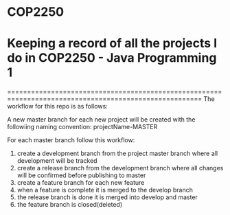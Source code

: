 # COP2250
Keeping a record of all the projects I do in COP2250 - Java Programming 1
=======================================================================================================
=======================================================================================================
The workflow for this repo is as follows:

A new master branch for each new project will be created with the followiing naming convention:
projectName-MASTER

For each master branch follow this workflow:

1. create a development branch from the project master branch where all development will be tracked
3. create a release branch from the development branch where all changes will be confirmed before publishing to master
4. create a feature branch for each new feature
5. when a feature is complete it is merged to the develop branch
6. the release branch is done it is merged into develop and master
7. the feature branch is closed(deleted)
